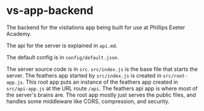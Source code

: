 # vs-app-backend
The backend for the visitations app being built for use at Phillips Exeter Academy.

The api for the server is explained in `api.md`.

The default config is in `config/default.json`.

The server source code is in `src`.
`src/index.js` is the base file that starts the server.
The feathers app started by `src/index.js` is created in `src/root-app.js`.  This root app puts an instance of the feathers app created in `src/api-app.js` at the URL route `/api`.  The feathers api app is where most of the server's brains are.  The root app mostly just serves the public files, and handles some middleware like CORS, compression, and security.
